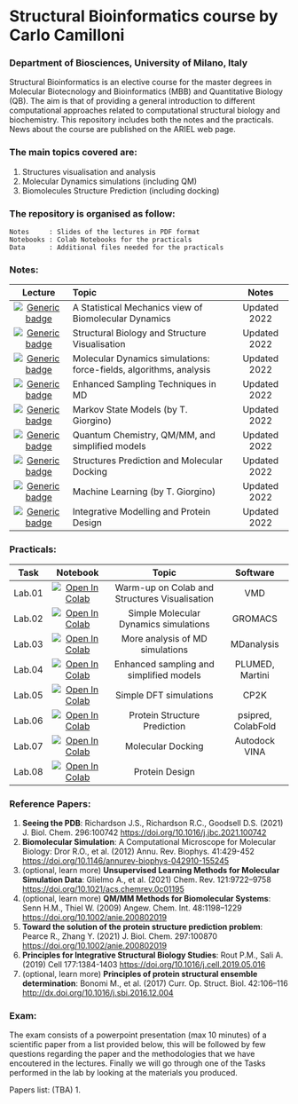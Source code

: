 # Structural Bioinformatics course by Carlo Camilloni
### Department of Biosciences, University of Milano, Italy

Structural Bioinformatics is an elective course for the master degrees in Molecular Biotecnology and Bioinformatics (MBB) and Quantitative Biology (QB). The aim is that of providing a general introduction to different computational approaches related to computational structural biology and biochemistry. This repository includes both the notes and the practicals. News about the course are published on the ARIEL web page.

### The main topics covered are:

1. Structures visualisation and analysis
2. Molecular Dynamics simulations (including QM)
3. Biomolecules Structure Prediction (including docking)

### The repository is organised as follow:

    Notes     : Slides of the lectures in PDF format
    Notebooks : Colab Notebooks for the practicals
    Data      : Additional files needed for the practicals

### Notes:
| Lecture |  Topic | Notes |
|:--------:|:-------------|:--------:|
| [![Generic badge](https://img.shields.io/badge/1-PDF-<COLOR>.svg)](https://github.com/carlocamilloni/Structural-Bioinformatics/blob/main/Notes/01_StochasticMolecules.pdf) | A Statistical Mechanics view of Biomolecular Dynamics | Updated 2022 |
| [![Generic badge](https://img.shields.io/badge/2-PDF-<COLOR>.svg)](https://github.com/carlocamilloni/Structural-Bioinformatics/blob/main/Notes/02_StructuralBiology.pdf) | Structural Biology and Structure Visualisation | Updated 2022 |
| [![Generic badge](https://img.shields.io/badge/3-PDF-<COLOR>.svg)](https://github.com/carlocamilloni/Structural-Bioinformatics/blob/main/Notes/03_MolecularDynamics.pdf) | Molecular Dynamics simulations: force-fields, algorithms, analysis | Updated 2022 |
| [![Generic badge](https://img.shields.io/badge/4-PDF-<COLOR>.svg)](https://github.com/carlocamilloni/Structural-Bioinformatics/blob/main/Notes/04_EnhancedMD.pdf) | Enhanced Sampling Techniques in MD | Updated 2022 |
| [![Generic badge](https://img.shields.io/badge/5-PDF-<COLOR>.svg)](https://github.com/carlocamilloni/Structural-Bioinformatics/blob/main/Notes/05_MarkovSM.pdf) | Markov State Models (by T. Giorgino) | Updated 2022 |
| [![Generic badge](https://img.shields.io/badge/6-PDF-<COLOR>.svg)](https://github.com/carlocamilloni/Structural-Bioinformatics/blob/main/Notes/06_QM_MM_more.pdf) | Quantum Chemistry, QM/MM, and simplified models | Updated 2022 |
| [![Generic badge](https://img.shields.io/badge/7-PDF-<COLOR>.svg)](https://github.com/carlocamilloni/Structural-Bioinformatics/blob/main/Notes/07_StructurePredictionDocking.pdf) | Structures Prediction and Molecular Docking | Updated 2022 |
| [![Generic badge](https://img.shields.io/badge/8-PDF-<COLOR>.svg)](https://github.com/carlocamilloni/Structural-Bioinformatics/blob/main/Notes/08_MachineLearning.pdf) | Machine Learning (by T. Giorgino) | Updated 2022 |
| [![Generic badge](https://img.shields.io/badge/9-PDF-<COLOR>.svg)]([https://](https://github.com/carlocamilloni/Structural-Bioinformatics/blob/main/Notes/09_Integrative_design.pdf)) | Integrative Modelling and Protein Design | Updated 2022 |

### Practicals:

| Task | Notebook | Topic | Software |
|:--------:|:-------------:|:--------:|:------:|
| Lab.01 | [![Open In Colab](https://colab.research.google.com/assets/colab-badge.svg)](https://colab.research.google.com/github/carlocamilloni/Structural-Bioinformatics/blob/main/Notebooks/lab01_intro.ipynb) | Warm-up on Colab and Structures Visualisation | VMD |
| Lab.02 | [![Open In Colab](https://colab.research.google.com/assets/colab-badge.svg)](https://colab.research.google.com/github/carlocamilloni/Structural-Bioinformatics/blob/main/Notebooks/lab02_MD.ipynb) | Simple Molecular Dynamics simulations | GROMACS |
| Lab.03 | [![Open In Colab](https://colab.research.google.com/assets/colab-badge.svg)](https://colab.research.google.com/github/carlocamilloni/Structural-Bioinformatics/blob/main/Notebooks/lab02b_MDanalysis.ipynb) | More analysis of MD simulations | MDanalysis |
| Lab.04 | [![Open In Colab](https://colab.research.google.com/assets/colab-badge.svg)](https://colab.research.google.com/github/carlocamilloni/Structural-Bioinformatics/blob/main/Notebooks/lab03_MD_enhanced_martini.ipynb) | Enhanced sampling and simplified models | PLUMED, Martini |
| Lab.05 | [![Open In Colab](https://colab.research.google.com/assets/colab-badge.svg)](https://colab.research.google.com/github/carlocamilloni/Structural-Bioinformatics/blob/main/Notebooks/lab04_QM.ipynb) | Simple DFT simulations | CP2K |
| Lab.06 | [![Open In Colab](https://colab.research.google.com/assets/colab-badge.svg)](https://colab.research.google.com/github/carlocamilloni/Structural-Bioinformatics/blob/main/Notebooks/lab05_StructurePred.ipynb) | Protein Structure Prediction | psipred, ColabFold |
| Lab.07 | [![Open In Colab](https://colab.research.google.com/assets/colab-badge.svg)](https://colab.research.google.com/github/carlocamilloni/Structural-Bioinformatics/blob/main/Notebooks/lab06_docking.ipynb) | Molecular Docking | Autodock VINA |
| Lab.08 | [![Open In Colab](https://colab.research.google.com/assets/colab-badge.svg)]() | Protein Design | |

### Reference Papers:

1. **Seeing the PDB**: Richardson J.S., Richardson R.C., Goodsell D.S. (2021) J. Biol. Chem. 296:100742 https://doi.org/10.1016/j.jbc.2021.100742
2. **Biomolecular Simulation**: A Computational Microscope for Molecular Biology: Dror R.O., et al. (2012) Annu. Rev. Biophys. 41:429-452 https://doi.org/10.1146/annurev-biophys-042910-155245
3. (optional, learn more) **Unsupervised Learning Methods for Molecular Simulation Data**: Glielmo A., et al. (2021) Chem. Rev. 121:9722–9758 https://doi.org/10.1021/acs.chemrev.0c01195
4. (optional, learn more) **QM/MM Methods for Biomolecular Systems**: Senn H.M., Thiel W. (2009) Angew. Chem. Int. 48:1198–1229 https://doi.org/10.1002/anie.200802019
5. **Toward the solution of the protein structure prediction problem**: Pearce R., Zhang Y. (2021) J. Biol. Chem. 297:100870 https://doi.org/10.1002/anie.200802019
6. **Principles for Integrative Structural Biology Studies**: Rout P.M., Sali A. (2019) Cell 177:1384-1403 https://doi.org/10.1016/j.cell.2019.05.016
7. (optional, learn more) **Principles of protein structural ensemble determination**: Bonomi M., et al. (2017) Curr. Op. Struct. Biol. 42:106–116 http://dx.doi.org/10.1016/j.sbi.2016.12.004

### Exam:

The exam consists of a powerpoint presentation (max 10 minutes) of a scientific paper from a list provided below, this will be followed by few questions regarding the paper and the methodologies that we have encoutered in the lectures. Finally we will go through one of the Tasks performed in the lab by looking at the materials you produced.

Papers list: (TBA)
1. 
